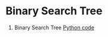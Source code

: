 # Binary Search Tree

1. Binary Search Tree [Python code](https://github.com/skdehuri/DSA/blob/master/BinarySearchTree/01.py)
